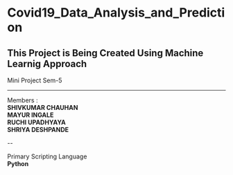 # Covid19_Data_Analysis_and_Prediction
## This Project is Being Created Using Machine Learnig Approach
Mini Project Sem-5

 ---

 Members :
 <br>
    **SHIVKUMAR CHAUHAN**
 <br>
    **MAYUR INGALE**
 <br>
    **RUCHI UPADHYAYA**
 <br>
    **SHRIYA DESHPANDE**

--

Primary Scripting Language 
<br>
    **Python**
